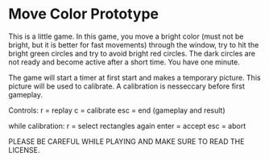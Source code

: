# Move Color Prototype
This is a little game. In this game, you move a bright color (must not be bright,
but it is better for fast movements) through the window, try to hit the bright
green circles and try to avoid bright red circles. The dark circles are not ready and become active after a short time. You have one minute.

The game will start a timer at first start and makes a temporary picture. This 
picture will be used to calibrate. A calibration is nesseccary before first 
gameplay.

Controls:
r = replay
c = calibrate
esc = end (gameplay and result)

while calibration:
r = select rectangles again
enter = accept
esc = abort

PLEASE BE CAREFUL WHILE PLAYING AND MAKE SURE TO READ THE LICENSE.
